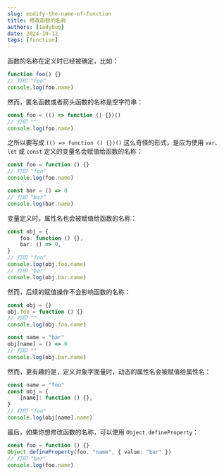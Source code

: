 ```yaml
---
slug: modify-the-name-of-function
title: 修改函数的名称
authors: [1adybug]
date: 2024-10-12
tags: [function]
---
```


函数的名称在定义时已经被确定，比如：

```typescript
function foo() {}
// 打印 "foo"
console.log(foo.name)
```

然而，匿名函数或者箭头函数的名称是空字符串：

```typescript
const foo = (() => function () {})()
// 打印 ""
console.log(foo.name)
```

之所以要写成 `(() => function () {})()` 这么奇怪的形式，是应为使用 `var`、`let` 或 `const` 定义的变量名会赋值给函数的名称：

```typescript
const foo = function () {}
// 打印 "foo"
console.log(foo.name)

const bar = () => 0
// 打印 "bar"
console.log(bar.name)
```

变量定义时，属性名也会被赋值给函数的名称：

```typescript
const obj = {
    foo: function () {},
    bar: () => 0,
}
// 打印 "foo"
console.log(obj.foo.name)
// 打印 "bar"
console.log(obj.bar.name)
```

然而，后续的赋值操作不会影响函数的名称：

```typescript
const obj = {}
obj.foo = function () {}
// 打印 ""
console.log(obj.foo.name)

const name = "bar"
obj[name] = () => 0
// 打印 ""
console.log(obj.bar.name)
```

然而，更有趣的是，定义对象字面量时，动态的属性名会被赋值给属性名：

```typescript
const name = "foo"
const obj = {
    [name]: function () {},
}
// 打印 "foo"
console.log(obj[name].name)
```

最后，如果你想修改函数的名称，可以使用 `Object.defineProperty`：

```typescript
const foo = function () {}
Object.defineProperty(foo, "name", { value: "bar" })
// 打印 "bar"
console.log(foo.name)
```
